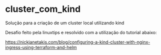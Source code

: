 # cluster_com_kind
Solução para a criação de um cluster local utilizando kind


Desafio feito pela linuxtips e resolvido com a utilização do tutorial abaixo:

https://nickjanetakis.com/blog/configuring-a-kind-cluster-with-nginx-ingress-using-terraform-and-helm
